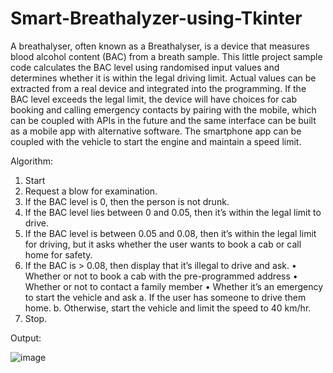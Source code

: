 # Smart-Breathalyzer-using-Tkinter

A breathalyser, often known as a Breathalyser, is a device that measures blood alcohol content (BAC) from a breath sample. This little project sample code calculates the BAC level using randomised input values and determines whether it is within the legal driving limit. Actual values can be extracted from a real device and integrated into the programming. If the BAC level exceeds the legal limit, the device will have choices for cab booking and calling emergency contacts by pairing with the mobile, which can be coupled with APIs in the future and the same interface can be built as a mobile app with alternative software. The smartphone app can be coupled with the vehicle to start the engine and maintain a speed limit.

Algorithm:

1. Start
2. Request a blow for examination.
3. If the BAC level is 0, then the person is not drunk.
4. If the BAC level lies between 0 and 0.05, then it’s within the legal limit to drive.
5. If the BAC level is between 0.05 and 0.08, then it’s within the legal limit for driving, but it asks whether the user wants to book a cab or call home for safety.
6. If the BAC is > 0.08, then display that it’s illegal to drive and ask.
  • Whether or not to book a cab with the pre-programmed address
  • Whether or not to contact a family member
  • Whether it’s an emergency to start the vehicle and ask 
    a. If the user has someone to drive them home.
    b. Otherwise, start the vehicle and limit the speed to 40 km/hr. 
7. Stop.


Output:

![image](https://user-images.githubusercontent.com/59199696/169810244-7823c792-3a2b-44cc-912e-fc8592842ad1.png)
